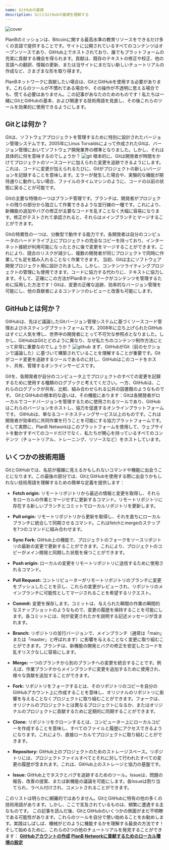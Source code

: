 ```yaml
---
name: GitHubの基礎
description: GitとGitHubの基礎を理解する
---
```


![cover](assets/cover.webp)

PlanBのミッションは、Bitcoinに関する最高水準の教育リソースをできるだけ多くの言語で提供することです。サイトに公開されているすべてのコンテンツはオープンソースであり、GitHub上でホストされており、誰でもプラットフォームの充実に貢献する機会を得られます。貢献は、既存のテキストの修正や校正、他の言語への翻訳、情報の更新、または当サイトにまだない新しいチュートリアルの作成など、さまざまな形を取り得ます。

PlanBネットワークに貢献したい場合は、GitとGitHubを使用する必要があります。これらのツールが不慣れである場合や、その操作が不透明に思える場合でも、慌てる必要はありません。この記事があなたのためのものです！私たちは一緒にGitとGitHubの基本、および関連する技術用語を見直し、その後これらのツールを効果的に使用できるようにします。

## Gitとは何か？

Gitは、ソフトウェアプロジェクトを管理するために特別に設計されたバージョン管理システムです。2005年にLinus Torvaldsによって作成されたGitは、バージョン管理においてソフトウェア開発業界の標準となりました。しかし、それは具体的に何を意味するのでしょうか？
![git](assets/1.webp)
根本的に、Gitは開発者が時間をかけてプロジェクトのソースコードに加えられた変更を追跡できるようにします。これは、コードに変更が加えられるたびに、Gitがプロジェクトの新しいバージョンを記録することを意味します。エラーが発生した場合や、実験的な機能が期待通りに動作しない場合、ファイルのタイムマシンのように、コードの以前の状態に戻ることが可能です。

Gitの主要な特徴の一つはブランチ管理です。ブランチは、開発者がプロジェクトの残りの部分から独立して作業できるような並行線の一種です。これにより、新機能の追加やバグの修正が主要なコードを乱すことなく大幅に容易になります。修正がテストされて承認されると、それらはメインブランチとマージすることができます。

Gitの特異性の一つは、分散型で動作する能力です。各開発者は自分のコンピュータのハードドライブ上にプロジェクトの完全なコピーを持っており、インターネット接続が利用可能になったときに後で変更をマージすることができます。これにより、競合のリスクが減少し、複数の開発者が同じプロジェクトで同時に作業しても足を踏み入れることなく作業できます。
当初、Gitは主にソフトウェア開発プロジェクト用に設計されました。しかし、コンテンツライティングプロジェクトの管理にも使用できます。コードに協力する代わりに、テキストに協力します。そして、正確にこの方法がPlanBネットワークがコンテンツを管理するために採用した方法です！Gitは、変更の正確な追跡、効率的なバージョン管理を可能にし、他の貢献者によるコンテンツのレビューと改善も可能にします。
## GitHubとは何か？

GitHubは、先ほど議論したGitバージョン管理システムに基づくソースコード管理およびホスティングプラットフォームです。2008年に立ち上げられたGitHubはすぐに人気を博し、世界中の開発者にとって不可欠な参照点となりました。しかし、GitHubはGitとどのように異なり、なぜ私たちのコンテンツ制作方法にとって非常に重要なのでしょうか？
![github](assets/2.webp)
まず、GitHubがGit（前のセクションで議論した）に基づいて構築されていることを理解することが重要です。Gitがコード変更を追跡するツールであるのに対し、GitHubはこのコードをホスト、共有、管理するオンラインサービスです。

Gitを、各開発者が自分のコンピュータ上でプロジェクトのすべての変更を記録するために使用する種類のログブックと考えてください。一方、GitHubは、これらのログブックが共有、比較、組み合わせられる公共の図書館のようなものです。
GitとGitHubの根本的な違いは、その機能にあります：Gitは各開発者がローカルでコードバージョンを管理するために使用されるツールであり、GitHubはこれらのバージョンをホストし、協力を促進するオンラインプラットフォームです。
GitHubは、単なるコードホスティングサービス以上のものです。これは開発者が効率的に共同作業を行うことを可能にする協力プラットフォームです。そして実際に、PlanB Networkはこのプラットフォームを使用して、ウェブサイトを動かすすべてのコードだけでなく、私たちが関心を持っているすべてのコンテンツ（チュートリアル、トレーニング、リソースなど）をホストしています。

## いくつかの技術用語

GitとGitHubでは、名前が複雑に見えるかもしれないコマンドや機能に出会うことになります。この最後の部分では、GitとGitHubを使用する際に出会うかもしれない技術用語を理解するための簡単な定義を提供します：

- **Fetch origin:** リモートリポジトリから最近の情報と変更を取得し、それらをローカルの作業とマージせずに更新するコマンド。リモートリポジトリに存在する新しいブランチとコミットでローカルリポジトリを更新します。

- **Pull origin:** リモートリポジトリから更新を取得し、それを直ちにローカルブランチに統合して同期させるコマンド。これはfetchとmergeのステップを1つのコマンドに組み合わせます。
- **Sync Fork:** GitHub上の機能で、プロジェクトのフォークをソースリポジトリの最新の変更で更新することができます。これにより、プロジェクトのコピーがメイン開発と同期した状態を保つことができます。
- **Push origin:** ローカルの変更をリモートリポジトリに送信するために使用されるコマンド。

- **Pull Request:** コントリビューターがリモートリポジトリのブランチに変更をプッシュしたことを示し、これらの変更がレビューされ、リポジトリのメインブランチに可能性としてマージされることを希望するリクエスト。

- **Commit:** 変更を保存します。コミットは、与えられた瞬間の作業の瞬間的なスナップショットのようなもので、変更の履歴を保持することを可能にします。各コミットには、何が変更されたかを説明する記述メッセージが含まれます。

- **Branch:** リポジトリの並行バージョンで、メインブランチ（通常は「main」または「master」と呼ばれます）に影響を与えることなく変更に取り組むことができます。ブランチは、新機能の開発とバグの修正を安定したコードを乱すリスクなしに容易にします。

- **Merge:** 一つのブランチから別のブランチへの変更を統合することです。例えば、作業ブランチからメインブランチに変更を追加するために使用され、様々な貢献を追加することができます。

- **Fork:** リポジトリをフォークするとは、そのリポジトリのコピーを自分のGitHubアカウント上に作成することを意味し、オリジナルのリポジトリに影響を与えることなくプロジェクトに取り組むことができます。フォークは、オリジナルのプロジェクトとは異なるプロジェクトになるか、またはオリジナルのプロジェクトに貢献するために定期的に同期することができます。

- **Clone:** リポジトリをクローンするとは、コンピューター上にローカルコピーを作成することを意味し、すべてのファイルと履歴にアクセスできるようになります。これにより、直接ローカルでプロジェクトに取り組むことができます。

- **Repository:** GitHub上のプロジェクトのためのストレージスペース。リポジトリには、プロジェクトファイルすべてとそれに対して行われたすべての変更の履歴が含まれます。これは、GitHub上のストレージと協力の基盤です。

- **Issue:** GitHub上でタスクとバグを追跡するためのツール。Issueは、問題の報告、改善の提案、または新機能の議論を可能にします。各Issueは割り当てられ、ラベル付けされ、コメントされることができます。

このリストは明らかに網羅的ではありません。GitとGitHubに特有の他の多くの技術用語があります。しかし、ここで言及されているものは、頻繁に遭遇する主なものです。
この記事を読んだ後、GitとGitHubのいくつかの側面がまだ不明瞭である可能性があります。これらのツールを自分で使い始めることをお勧めします。実践はしばしば、機械がどのように機能するかを理解する最良の方法です！そして始めるために、これらの2つの他のチュートリアルを発見することができます：
**[GitHubアカウントの作成](https://planb.network/tutorials/others/create-github-account)**
**[PlanB Networkに貢献するためのローカル環境の設定](https://planb.network/tutorials/others/github-desktop-work-environment)**